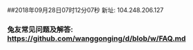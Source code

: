 ##2018年09月28日07时12分07秒 新址: 104.248.206.127
### 兔友常见问题及解答: https://github.com/wanggonging/d/blob/w/FAQ.md

